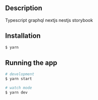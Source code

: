 ## Description

Typescript graphql nextjs nestjs storybook

## Installation

```bash
$ yarn
```

## Running the app

```bash
# development
$ yarn start

# watch mode
$ yarn dev
```
